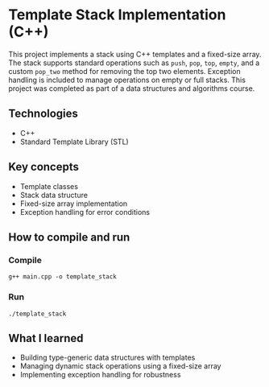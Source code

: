 # Template Stack Implementation (C++)

This project implements a stack using C++ templates and a fixed-size array. The stack supports standard operations such as `push`, `pop`, `top`, `empty`, and a custom `pop_two` method for removing the top two elements. Exception handling is included to manage operations on empty or full stacks. This project was completed as part of a data structures and algorithms course.

## Technologies
- C++
- Standard Template Library (STL)

## Key concepts
- Template classes
- Stack data structure
- Fixed-size array implementation
- Exception handling for error conditions

## How to compile and run

### Compile
```
g++ main.cpp -o template_stack
```

### Run
```
./template_stack
```

## What I learned
- Building type-generic data structures with templates
- Managing dynamic stack operations using a fixed-size array
- Implementing exception handling for robustness
